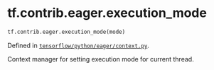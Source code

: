 <div itemscope itemtype="http://developers.google.com/ReferenceObject">
<meta itemprop="name" content="tf.contrib.eager.execution_mode" />
</div>

# tf.contrib.eager.execution_mode

``` python
tf.contrib.eager.execution_mode(mode)
```



Defined in [`tensorflow/python/eager/context.py`](https://www.tensorflow.org/code/tensorflow/python/eager/context.py).

Context manager for setting execution mode for current thread.